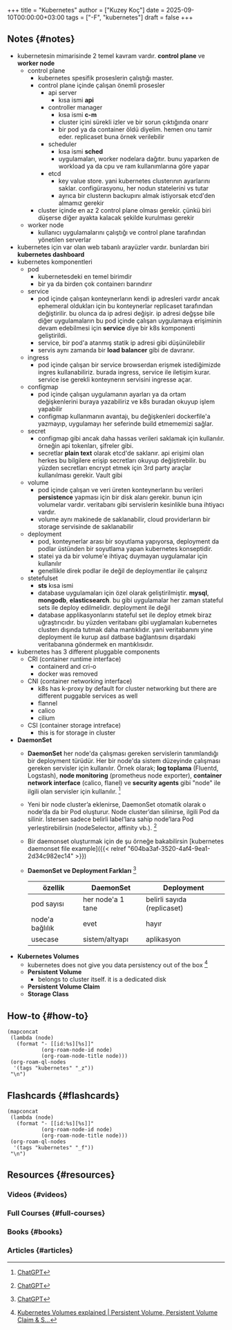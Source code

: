 +++
title = "Kubernetes"
author = ["Kuzey Koç"]
date = 2025-09-10T00:00:00+03:00
tags = ["-F", "kubernetes"]
draft = false
+++

## Notes {#notes}

-   kubernetesin mimarisinde 2 temel kavram vardır. **control plane** ve **worker node**
    -   control plane
        -   kubernetes spesifik proseslerin çalıştığı master.
        -   control plane içinde çalışan önemli prosesler
            -   api server
                -   kısa ismi **api**
            -   controller manager
                -   kısa ismi **c-m**
                -   cluster içini sürekli izler ve bir sorun çıktığında onarır
                -   bir pod ya da container öldü diyelim. hemen onu tamir eder. replicaset buna örnek verilebilir
            -   scheduler
                -   kısa ismi **sched**
                -   uygulamaları, worker nodelara dağıtır. bunu yaparken de workload ya da cpu ve ram kullanımlarına göre yapar
            -   etcd
                -   key value store. yani kubernetes clusterının ayarlarını saklar. configürasyonu, her nodun statelerini vs tutar
                -   ayrıca bir clusterın backupını almak istiyorsak etcd'den almamız gerekir
        -   cluster içinde en az 2 control plane olması gerekir. çünkü biri düşerse diğer ayakta kalacak şekilde kurulması gerekir
    -   worker node
        -   kullanıcı uygulamalarını çalıştığı ve control plane tarafından yönetilen serverlar
-   kubernetes için var olan web tabanlı arayüzler vardır. bunlardan biri **kubernetes dashboard**
-   kubernetes komponentleri
    -   pod
        -   kubernetesdeki en temel birimdir
        -   bir ya da birden çok containerı barındırır
    -   service
        -   pod içinde çalışan konteynerların kendi ip adresleri vardır ancak ephemeral oldukları için bu konteynerlar replicaset tarafından değiştirilir. bu olunca da ip adresi değişir. ip adresi değşse bile diğer uygulamaların bu pod içinde çalışan uygulamaya erişiminin devam edebilmesi için **service** diye bir k8s komponenti geliştirildi.
        -   service, bir pod'a atanmış statik ip adresi gibi düşünülebilir
        -   servis aynı zamanda bir **load balancer** gibi de davranır.
    -   ingress
        -   pod içinde çalışan bir service browserdan erişmek istediğimizde ingres kullanabiliriz. burada ingress, service ile iletişim kurar. service ise gerekli konteynerın servisini ingresse açar.
    -   configmap
        -   pod içinde çalışan uygulamanın ayarları ya da ortam değişkenlerini buraya yazabiliriz ve k8s buradan okuyup işlem yapabilir
        -   configmap kullanmanın avantajı, bu değişkenleri dockerfile'a yazmayıp, uygulamayı her seferinde build etmememizi sağlar.
    -   secret
        -   configmap gibi ancak daha hassas verileri saklamak için kullanılır. örneğin api tokenları, şifreler gibi.
        -   secretlar **plain text** olarak etcd'de saklanır. api erişimi olan herkes bu bilgilere erişip secretları okuyup değiştirebilir. bu yüzden secretları encrypt etmek için 3rd party araçlar kullanılması gerekir. Vault gibi
    -   volume
        -   pod içinde çalışan ve veri üreten konteynerların bu verileri **persistence** yapması için bir disk alanı gerekir. bunun için volumelar vardır. veritabanı gibi servislerin kesinlikle buna ihtiyacı vardır.
        -   volume aynı makinede de saklanabilir, cloud providerların bir storage servisinde de saklanabilir
    -   deployment
        -   pod, konteynerlar arası bir soyutlama yapıyorsa, deployment da podlar üstünden bir soyutlama yapan kubernetes konseptidir.
        -   statei ya da bir volume'e ihtiyaç duymayan uygulamalar için kullanılır
        -   genellikle direk podlar ile değil de deploymentlar ile çalışırız
    -   stetefulset
        -   **sts** kısa ismi
        -   database uygulamaları için özel olarak geliştirilmiştir. **mysql**, **mongodb**, **elasticsearch**. bu gibi uygulamalar <span class="underline">her zaman stateful sets ile</span> deploy edilmelidir. deployment ile değil
        -   database applikasyonlarını stateful set ile deploy etmek biraz uğraştırıcıdır. bu yüzden veritabanı gibi uyglamaları kubernetes clusterı dışında tutmak daha mantıklıdır. yani veritabanını yine deployment ile kurup asıl datbase bağlantısını dışardaki veritabanına göndermek en mantıklısıdır.
-   kubernetes has 3 different pluggable components
    -   CRI (container runtime interface)
        -   containerd and cri-o
        -   docker was removed
    -   CNI (container networking interface)
        -   k8s has k-proxy by default for cluster networking but there are different puggable services as well
        -   flannel
        -   calico
        -   cilium
    -   CSI (container storage intreface)
        -   this is for storage in cluster
-   **DaemonSet**
    -   **DaemonSet** her node'da çalışması gereken servislerin tanımlandığı bir deployment türüdür. Her bir node'da <span class="underline">sistem düzeyinde</span> çalışması gereken servisler için kullanılır. Örnek olarak; **log toplama** (Fluentd, Logstash), **node monitoring** (prometheus node exporter), **container network interface** (calico, flanel) ve **security agents** gibi "node" ile ilgili olan servisler için kullanılır.&nbsp;[^fn:1]

    -   Yeni bir node cluster’a eklenirse, DaemonSet otomatik olarak o node’da da bir Pod oluşturur. Node cluster’dan silinirse, ilgili Pod da silinir. İstersen sadece belirli label’lara sahip node’lara Pod yerleştirebilirsin (nodeSelector, affinity vb.).&nbsp;[^fn:1]

    -   Bir daemonset oluşturmak için de şu örneğe bakabilirsin [kubernetes daemonset file example]({{< relref "604ba3af-3520-4af4-9ea1-2d34c982ec14" >}})
    -   **DaemonSet ve Deployment Farkları**&nbsp;[^fn:1]

        | özellik         | DaemonSet         | Deployment                  |
        |-----------------|-------------------|-----------------------------|
        | pod sayısı      | her node'a 1 tane | belirli sayıda (replicaset) |
        | node'a bağlılık | evet              | hayır                       |
        | usecase         | sistem/altyapı    | aplikasyon                  |
-   **Kubernetes Volumes**
    -   kubernetes does not give you data persistency out of the box&nbsp;[^fn:2]
    -   **Persistent Volume**
        -   belongs to cluster itself. it is a dedicated disk
    -   **Persistent Volume Claim**
    -   **Storage Class**


## How-to {#how-to}

```emacs-lisp
(mapconcat
 (lambda (node)
   (format "- [[id:%s][%s]]"
           (org-roam-node-id node)
           (org-roam-node-title node)))
 (org-roam-ql-nodes
  '(tags "kubernetes" "_z"))
 "\n")
```


## Flashcards {#flashcards}

```emacs-lisp
(mapconcat
 (lambda (node)
   (format "- [[id:%s][%s]]"
           (org-roam-node-id node)
           (org-roam-node-title node)))
 (org-roam-ql-nodes
  '(tags "kubernetes" "_f"))
 "\n")
```


## Resources {#resources}


### Videos {#videos}


### Full Courses {#full-courses}


### Books {#books}


### Articles {#articles}

[^fn:1]: [ChatGPT](https://chatgpt.com/)
[^fn:2]: [Kubernetes Volumes explained | Persistent Volume, Persistent Volume Claim &amp; S...](https://www.youtube.com/watch?v=0swOh5C3OVM)
